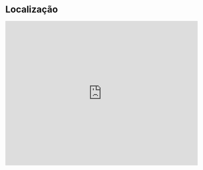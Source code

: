 # Localização

<iframe src="https://maps.app.goo.gl/dP2cu2J2rtVusBM88" width="600" height="450" frameborder="0" style="border:0" allowfullscreen></iframe>
